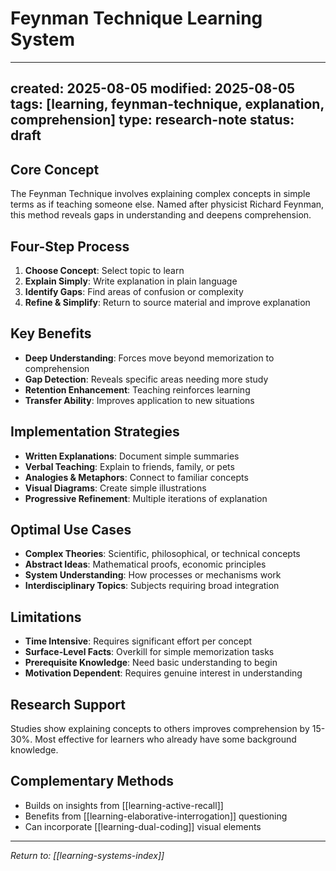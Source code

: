 # Feynman Technique Learning System

---
created: 2025-08-05
modified: 2025-08-05
tags: [learning, feynman-technique, explanation, comprehension]
type: research-note
status: draft
---

## Core Concept
The Feynman Technique involves explaining complex concepts in simple terms as if teaching someone else. Named after physicist Richard Feynman, this method reveals gaps in understanding and deepens comprehension.

## Four-Step Process
1. **Choose Concept**: Select topic to learn
2. **Explain Simply**: Write explanation in plain language
3. **Identify Gaps**: Find areas of confusion or complexity
4. **Refine & Simplify**: Return to source material and improve explanation

## Key Benefits
- **Deep Understanding**: Forces move beyond memorization to comprehension
- **Gap Detection**: Reveals specific areas needing more study
- **Retention Enhancement**: Teaching reinforces learning
- **Transfer Ability**: Improves application to new situations

## Implementation Strategies
- **Written Explanations**: Document simple summaries
- **Verbal Teaching**: Explain to friends, family, or pets
- **Analogies & Metaphors**: Connect to familiar concepts
- **Visual Diagrams**: Create simple illustrations
- **Progressive Refinement**: Multiple iterations of explanation

## Optimal Use Cases
- **Complex Theories**: Scientific, philosophical, or technical concepts
- **Abstract Ideas**: Mathematical proofs, economic principles
- **System Understanding**: How processes or mechanisms work
- **Interdisciplinary Topics**: Subjects requiring broad integration

## Limitations
- **Time Intensive**: Requires significant effort per concept
- **Surface-Level Facts**: Overkill for simple memorization tasks
- **Prerequisite Knowledge**: Need basic understanding to begin
- **Motivation Dependent**: Requires genuine interest in understanding

## Research Support
Studies show explaining concepts to others improves comprehension by 15-30%. Most effective for learners who already have some background knowledge.

## Complementary Methods
- Builds on insights from [[learning-active-recall]]
- Benefits from [[learning-elaborative-interrogation]] questioning
- Can incorporate [[learning-dual-coding]] visual elements

---
*Return to: [[learning-systems-index]]*